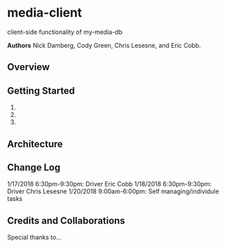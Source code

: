 # media-client
client-side functionality of my-media-db


**Authors** 
Nick Damberg, Cody Green, Chris Lesesne, and Eric Cobb.

## Overview


## Getting Started
1.
2.
3.

## Architecture

## Change Log
1/17/2018 6:30pm-9:30pm: Driver Eric Cobb
1/18/2018 6:30pm-9:30pm: Driver Chris Lesesne
1/20/2018 9:00am-6:00pm: Self managing/individule tasks

## Credits and Collaborations
Special thanks to...